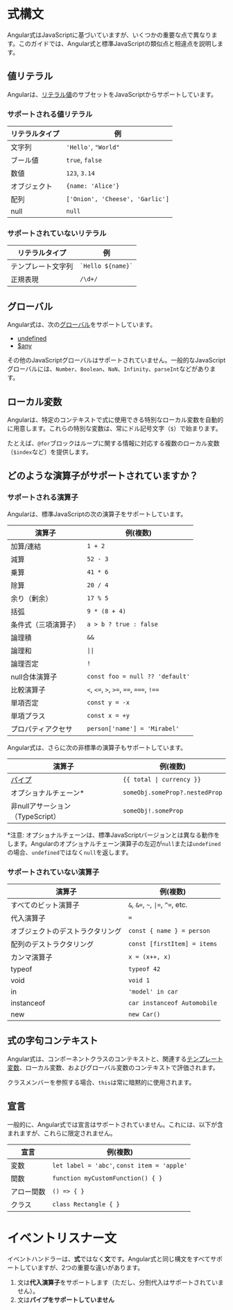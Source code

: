 # 式構文

Angular式はJavaScriptに基づいていますが、いくつかの重要な点で異なります。このガイドでは、Angular式と標準JavaScriptの類似点と相違点を説明します。

## 値リテラル

Angularは、[リテラル値](https://developer.mozilla.org/en-US/docs/Glossary/Literal)のサブセットをJavaScriptからサポートしています。

### サポートされる値リテラル

| リテラルタイプ | 例                  |
| ------------ | ------------------------------- |
| 文字列       | `'Hello'`, `"World"`            |
| ブール値      | `true`, `false`                 |
| 数値       | `123`, `3.14`                   |
| オブジェクト   | `{name: 'Alice'}`               |
| 配列        | `['Onion', 'Cheese', 'Garlic']` |
| null         | `null`                          |

### サポートされていないリテラル

| リテラルタイプ    | 例       |
| --------------- | ------------------- |
| テンプレート文字列 | `` `Hello ${name}` `` |
| 正規表現          | `/\d+/`             |

## グローバル

Angular式は、次の[グローバル](https://developer.mozilla.org/en-US/docs/Glossary/Global_object)をサポートしています。

- [undefined](https://developer.mozilla.org/en-US/docs/Web/JavaScript/Reference/Global_Objects/undefined)
- [$any](https://www.typescriptlang.org/docs/handbook/2/everyday-types.html#any)

その他のJavaScriptグローバルはサポートされていません。一般的なJavaScriptグローバルには、`Number`、`Boolean`、`NaN`、`Infinity`、`parseInt`などがあります。

## ローカル変数

Angularは、特定のコンテキストで式に使用できる特別なローカル変数を自動的に用意します。これらの特別な変数は、常にドル記号文字（`$`）で始まります。

たとえば、`@for`ブロックはループに関する情報に対応する複数のローカル変数（`$index`など）を提供します。

## どのような演算子がサポートされていますか？

### サポートされる演算子

Angularは、標準JavaScriptの次の演算子をサポートしています。

| 演算子              | 例(複数)                               |
| --------------------- | ---------------------------------------- |
| 加算/連結            | `1 + 2`                                  |
| 減算                | `52 - 3`                                 |
| 乗算                | `41 * 6`                                 |
| 除算                | `20 / 4`                                 |
| 余り（剰余）        | `17 % 5`                                 |
| 括弧                | `9 * (8 + 4)`                            |
| 条件式（三項演算子） | `a > b ? true : false`                   |
| 論理積              | `&&`                                     |
| 論理和              | `\|\|`                                   |
| 論理否定            | `!`                                      |
| null合体演算子     | `const foo = null ?? 'default'`          |
| 比較演算子          | `<`, `<=`, `>`, `>=`, `==`, `===`, `!==` |
| 単項否定            | `const y = -x`                           |
| 単項プラス           | `const x = +y`                           |
| プロパティアクセサ    | `person['name'] = 'Mirabel'`             |

Angular式は、さらに次の非標準の演算子もサポートしています。

| 演算子                        | 例(複数)                     |
| ------------------------------- | ------------------------------ |
| [パイプ](/guides/templates/pipes) | `{{ total \| currency }}`      |
| オプショナルチェーン\*             | `someObj.someProp?.nestedProp` |
| 非nullアサーション（TypeScript） | `someObj!.someProp`            |

\*注意: オプショナルチェーンは、標準JavaScriptバージョンとは異なる動作をします。Angularのオプショナルチェーン演算子の左辺が`null`または`undefined`の場合、`undefined`ではなく`null`を返します。

### サポートされていない演算子

| 演算子              | 例(複数)                        |
| --------------------- | --------------------------------- |
| すべてのビット演算子 | `&`, `&=`, `~`, `\|=`, `^=`, etc. |
| 代入演算子          | `=`                               |
| オブジェクトのデストラクタリング | `const { name } = person`         |
| 配列のデストラクタリング   | `const [firstItem] = items`       |
| カンマ演算子        | `x = (x++, x)`                    |
| typeof                | `typeof 42`                       |
| void                  | `void 1`                          |
| in                    | `'model' in car`                  |
| instanceof            | `car instanceof Automobile`       |
| new                   | `new Car()`                       |

## 式の字句コンテキスト

Angular式は、コンポーネントクラスのコンテキストと、関連する[テンプレート変数](/guide/templates/variables)、ローカル変数、およびグローバル変数のコンテキストで評価されます。

クラスメンバーを参照する場合、`this`は常に暗黙的に使用されます。

## 宣言

一般的に、Angular式では宣言はサポートされていません。これには、以下が含まれますが、これらに限定されません。

| 宣言          | 例(複数)                                  |
| --------------- | ------------------------------------------- |
| 変数            | `let label = 'abc'`, `const item = 'apple'` |
| 関数            | `function myCustomFunction() { }`           |
| アロー関数       | `() => { }`                                 |
| クラス          | `class Rectangle { }`                       |

# イベントリスナー文

イベントハンドラーは、**式**ではなく**文**です。Angular式と同じ構文をすべてサポートしていますが、2つの重要な違いがあります。

1. 文は**代入演算子**をサポートします（ただし、分割代入はサポートされていません）。
1. 文は**パイプをサポートしていません**
